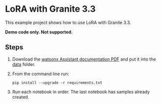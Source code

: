 # LoRA with Granite 3.3

This example project shows how to use LoRA with Granite 3.3. 

**Demo code only. Not supported.**

## Steps

1. Download the [watsonx Assistant documentation PDF](https://cloud.ibm.com/media/docs/pdf/watson-assistant/watson-assistant.pdf) and put it into the [data](data) folder.
2. From the command line run:

       pip install --upgrade -r requirements.txt

3. Run each notebook in order. The last notebook has samples already created.

